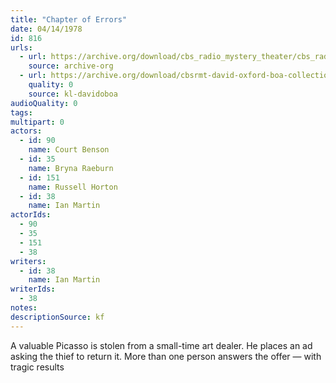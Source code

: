 ```yaml
---
title: "Chapter of Errors"
date: 04/14/1978
id: 816
urls: 
  - url: https://archive.org/download/cbs_radio_mystery_theater/cbs_radio_mystery_theater-0801-0850.zip/cbs_radio_mystery_theater-0801-0850%2Fcbsrmt_0816_chapter_of_errors.mp3
    source: archive-org
  - url: https://archive.org/download/cbsrmt-david-oxford-boa-collection/CBSRMT-780414-0816-Chapter-of-Errors-(128-48)_WBBM-JE-{BoA}.mp3
    quality: 0
    source: kl-davidoboa
audioQuality: 0
tags: 
multipart: 0
actors:  
  - id: 90
    name: Court Benson  
  - id: 35
    name: Bryna Raeburn  
  - id: 151
    name: Russell Horton  
  - id: 38
    name: Ian Martin
actorIds:  
  - 90  
  - 35  
  - 151  
  - 38
writers:  
  - id: 38
    name: Ian Martin
writerIds:  
  - 38
notes: 
descriptionSource: kf
---
```

A valuable Picasso is stolen from a small-time art dealer. He places an ad asking the thief to return it. More than one person answers the offer — with tragic results